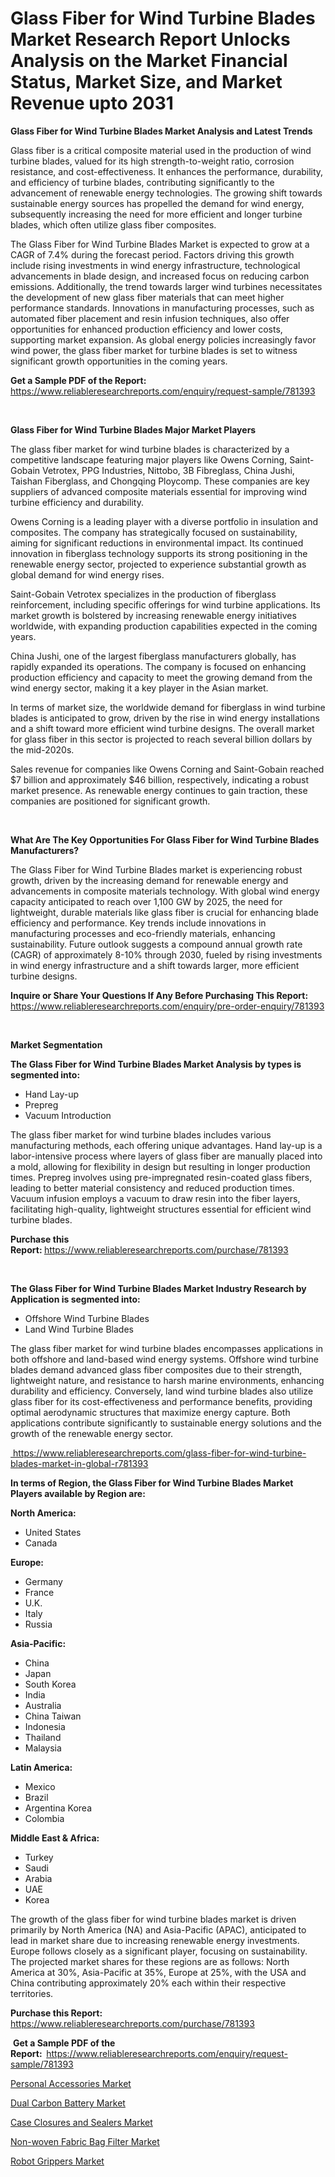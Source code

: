 <p><h1>Glass Fiber for Wind Turbine Blades Market Research Report Unlocks Analysis on the Market Financial Status, Market Size, and Market Revenue upto 2031</h1></p><p><strong>Glass Fiber for Wind Turbine Blades Market Analysis and Latest Trends</strong></p>
<p><p>Glass fiber is a critical composite material used in the production of wind turbine blades, valued for its high strength-to-weight ratio, corrosion resistance, and cost-effectiveness. It enhances the performance, durability, and efficiency of turbine blades, contributing significantly to the advancement of renewable energy technologies. The growing shift towards sustainable energy sources has propelled the demand for wind energy, subsequently increasing the need for more efficient and longer turbine blades, which often utilize glass fiber composites.</p><p>The Glass Fiber for Wind Turbine Blades Market is expected to grow at a CAGR of 7.4% during the forecast period. Factors driving this growth include rising investments in wind energy infrastructure, technological advancements in blade design, and increased focus on reducing carbon emissions. Additionally, the trend towards larger wind turbines necessitates the development of new glass fiber materials that can meet higher performance standards. Innovations in manufacturing processes, such as automated fiber placement and resin infusion techniques, also offer opportunities for enhanced production efficiency and lower costs, supporting market expansion. As global energy policies increasingly favor wind power, the glass fiber market for turbine blades is set to witness significant growth opportunities in the coming years.</p></p>
<p><strong>Get a Sample PDF of the Report:&nbsp;</strong> <a href="https://www.reliableresearchreports.com/enquiry/request-sample/781393?utm_campaign=7&utm_medium=2&utm_source=Github&utm_content=ia&utm_term=19102024&utm_id=glass-fiber-for-wind-turbine-blades">https://www.reliableresearchreports.com/enquiry/request-sample/781393</a></p>
<p>&nbsp;</p>
<p><strong>Glass Fiber for Wind Turbine Blades Major Market Players</strong></p>
<p><p>The glass fiber market for wind turbine blades is characterized by a competitive landscape featuring major players like Owens Corning, Saint-Gobain Vetrotex, PPG Industries, Nittobo, 3B Fibreglass, China Jushi, Taishan Fiberglass, and Chongqing Ploycomp. These companies are key suppliers of advanced composite materials essential for improving wind turbine efficiency and durability.</p><p>Owens Corning is a leading player with a diverse portfolio in insulation and composites. The company has strategically focused on sustainability, aiming for significant reductions in environmental impact. Its continued innovation in fiberglass technology supports its strong positioning in the renewable energy sector, projected to experience substantial growth as global demand for wind energy rises.</p><p>Saint-Gobain Vetrotex specializes in the production of fiberglass reinforcement, including specific offerings for wind turbine applications. Its market growth is bolstered by increasing renewable energy initiatives worldwide, with expanding production capabilities expected in the coming years. </p><p>China Jushi, one of the largest fiberglass manufacturers globally, has rapidly expanded its operations. The company is focused on enhancing production efficiency and capacity to meet the growing demand from the wind energy sector, making it a key player in the Asian market.</p><p>In terms of market size, the worldwide demand for fiberglass in wind turbine blades is anticipated to grow, driven by the rise in wind energy installations and a shift toward more efficient wind turbine designs. The overall market for glass fiber in this sector is projected to reach several billion dollars by the mid-2020s.</p><p>Sales revenue for companies like Owens Corning and Saint-Gobain reached $7 billion and approximately $46 billion, respectively, indicating a robust market presence. As renewable energy continues to gain traction, these companies are positioned for significant growth.</p></p>
<p>&nbsp;</p>
<p><strong>What Are The Key Opportunities For Glass Fiber for Wind Turbine Blades Manufacturers?</strong></p>
<p><p>The Glass Fiber for Wind Turbine Blades market is experiencing robust growth, driven by the increasing demand for renewable energy and advancements in composite materials technology. With global wind energy capacity anticipated to reach over 1,100 GW by 2025, the need for lightweight, durable materials like glass fiber is crucial for enhancing blade efficiency and performance. Key trends include innovations in manufacturing processes and eco-friendly materials, enhancing sustainability. Future outlook suggests a compound annual growth rate (CAGR) of approximately 8-10% through 2030, fueled by rising investments in wind energy infrastructure and a shift towards larger, more efficient turbine designs.</p></p>
<p><strong>Inquire or Share Your Questions If Any Before Purchasing This Report:</strong> <a href="https://www.reliableresearchreports.com/enquiry/pre-order-enquiry/781393?utm_campaign=7&utm_medium=2&utm_source=Github&utm_content=ia&utm_term=19102024&utm_id=glass-fiber-for-wind-turbine-blades">https://www.reliableresearchreports.com/enquiry/pre-order-enquiry/781393</a></p>
<p>&nbsp;</p>
<p><strong>Market Segmentation</strong></p>
<p><strong>The Glass Fiber for Wind Turbine Blades Market Analysis by types is segmented into:</strong></p>
<p><ul><li>Hand Lay-up</li><li>Prepreg</li><li>Vacuum Introduction</li></ul></p>
<p><p>The glass fiber market for wind turbine blades includes various manufacturing methods, each offering unique advantages. Hand lay-up is a labor-intensive process where layers of glass fiber are manually placed into a mold, allowing for flexibility in design but resulting in longer production times. Prepreg involves using pre-impregnated resin-coated glass fibers, leading to better material consistency and reduced production times. Vacuum infusion employs a vacuum to draw resin into the fiber layers, facilitating high-quality, lightweight structures essential for efficient wind turbine blades.</p></p>
<p><strong>Purchase this Report:&nbsp;</strong><a href="https://www.reliableresearchreports.com/purchase/781393?utm_campaign=7&utm_medium=2&utm_source=Github&utm_content=ia&utm_term=19102024&utm_id=glass-fiber-for-wind-turbine-blades">https://www.reliableresearchreports.com/purchase/781393</a></p>
<p>&nbsp;</p>
<p><strong>The Glass Fiber for Wind Turbine Blades Market Industry Research by Application is segmented into:</strong></p>
<p><ul><li>Offshore Wind Turbine Blades</li><li>Land Wind Turbine Blades</li></ul></p>
<p><p>The glass fiber market for wind turbine blades encompasses applications in both offshore and land-based wind energy systems. Offshore wind turbine blades demand advanced glass fiber composites due to their strength, lightweight nature, and resistance to harsh marine environments, enhancing durability and efficiency. Conversely, land wind turbine blades also utilize glass fiber for its cost-effectiveness and performance benefits, providing optimal aerodynamic structures that maximize energy capture. Both applications contribute significantly to sustainable energy solutions and the growth of the renewable energy sector.</p></p>
<p><a href="https://www.reliableresearchreports.com/glass-fiber-for-wind-turbine-blades-market-in-global-r781393?utm_campaign=7&utm_medium=2&utm_source=Github&utm_content=ia&utm_term=19102024&utm_id=glass-fiber-for-wind-turbine-blades">&nbsp;https://www.reliableresearchreports.com/glass-fiber-for-wind-turbine-blades-market-in-global-r781393</a></p>
<p><strong>In terms of Region, the Glass Fiber for Wind Turbine Blades Market Players available by Region are:</strong></p>
<p>
    <p> <strong> North America: </strong>
        <ul>
            <li>United States</li>
            <li>Canada</li>
        </ul>
        </p> 
    <p> <strong> Europe: </strong>
        <ul>
            <li>Germany</li>
            <li>France</li>
            <li>U.K.</li>
            <li>Italy</li>
            <li>Russia</li>
        </ul>
        </p> 
    <p> <strong> Asia-Pacific: </strong>
        <ul>
            <li>China</li>
            <li>Japan</li>
            <li>South Korea</li>
            <li>India</li>
            <li>Australia</li>
            <li>China Taiwan</li>
            <li>Indonesia</li>
            <li>Thailand</li>
            <li>Malaysia</li>
        </ul>
        </p> 
    <p> <strong> Latin America: </strong>
        <ul>
            <li>Mexico</li>
            <li>Brazil</li>
            <li>Argentina Korea</li>
            <li>Colombia</li>
        </ul>
        </p> 
    <p> <strong> Middle East & Africa: </strong>
        <ul>
            <li>Turkey</li>
            <li>Saudi</li>
            <li>Arabia</li>
            <li>UAE</li>
            <li>Korea</li>
        </ul>
    </p>
    </p>
<p><p>The growth of the glass fiber for wind turbine blades market is driven primarily by North America (NA) and Asia-Pacific (APAC), anticipated to lead in market share due to increasing renewable energy investments. Europe follows closely as a significant player, focusing on sustainability. The projected market shares for these regions are as follows: North America at 30%, Asia-Pacific at 35%, Europe at 25%, with the USA and China contributing approximately 20% each within their respective territories.</p></p>
<p><strong>Purchase this Report: </strong><a href="https://www.reliableresearchreports.com/purchase/781393?utm_campaign=7&utm_medium=2&utm_source=Github&utm_content=ia&utm_term=19102024&utm_id=glass-fiber-for-wind-turbine-blades">https://www.reliableresearchreports.com/purchase/781393</a></p>
<p>&nbsp;<strong>Get a Sample PDF of the Report:&nbsp;&nbsp;</strong><a href="https://www.reliableresearchreports.com/enquiry/request-sample/781393?utm_campaign=7&utm_medium=2&utm_source=Github&utm_content=ia&utm_term=19102024&utm_id=glass-fiber-for-wind-turbine-blades">https://www.reliableresearchreports.com/enquiry/request-sample/781393</a></p>
<p><strong></strong></p>
<p><p><a href="https://www.linkedin.com/pulse/personal-accessories-market-size-share-competitive-landscape-trend-dqi5f?utm_campaign=7&utm_medium=2&utm_source=Github&utm_content=ia&utm_term=19102024&utm_id=glass-fiber-for-wind-turbine-blades">Personal Accessories Market</a></p><p><a href="https://www.linkedin.com/pulse/dual-carbon-battery-market-trends-focusing-insight-forecast-gkquc?utm_campaign=7&utm_medium=2&utm_source=Github&utm_content=ia&utm_term=19102024&utm_id=glass-fiber-for-wind-turbine-blades">Dual Carbon Battery Market</a></p><p><a href="https://github.com/haydee0czminge/Market-Research-Report-List-1/blob/main/case-closures-and-sealers-market.md?utm_campaign=7&utm_medium=2&utm_source=Github&utm_content=ia&utm_term=19102024&utm_id=glass-fiber-for-wind-turbine-blades">Case Closures and Sealers Market</a></p><p><a href="https://github.com/lourdestd6bs/Market-Research-Report-List-1/blob/main/non-woven-fabric-bag-filter-market.md?utm_campaign=7&utm_medium=2&utm_source=Github&utm_content=ia&utm_term=19102024&utm_id=glass-fiber-for-wind-turbine-blades">Non-woven Fabric Bag Filter Market</a></p><p><a href="https://issuu.com/reportprime-2/docs/robot-grippers-market-size-2030.ppt_a6d7efe80a6327?utm_campaign=7&utm_medium=2&utm_source=Github&utm_content=ia&utm_term=19102024&utm_id=glass-fiber-for-wind-turbine-blades">Robot Grippers Market</a></p></p>